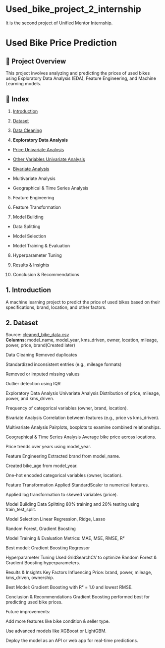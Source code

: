 # Used_bike_project_2_internship
It is the second project of Unified Mentor Internship.

# Used Bike Price Prediction
## 📖 Project Overview
This project involves analyzing and predicting the prices of used bikes using Exploratory Data Analysis (EDA), Feature Engineering, and Machine Learning models.

## 📂 Index
1. [Introduction](https://github.com/anmoljaincma/Used_bike_project_2_internship/blob/main/README.md#1-introduction)

2. [Dataset](https://github.com/anmoljaincma/Used_bike_project_2_internship/blob/main/README.md#2-dataset)

3. [Data Cleaning](data_cleaning.md)

4. **Exploratory Data Analysis**

- [Price Univariate Analysis](eda_price_univariate_analysis.md)
- [Other Variables Univariate Analysis](Bike_Data_Project_2_internship.ipynb)

- [Bivariate Analysis](https://colab.research.google.com/drive/1xA9RRs4hOEfvhvypMgYkVl8SR_A1lGQ3?usp=sharing#scrollTo=ouqM-8nnXfzE)

- Multivariate Analysis

- Geographical & Time Series Analysis

5. Feature Engineering

6. Feature Transformation

7. Model Building

- Data Splitting

- Model Selection

- Model Training & Evaluation

8. Hyperparameter Tuning

9. Results & Insights

10. Conclusion & Recommendations

## 1. Introduction
A machine learning project to predict the price of used bikes based on their specifications, brand, location, and other factors.

## 2. Dataset
Source: [cleaned_bike_data.csv](cleaned_bike_data.csv)  
**Columns:** model_name, model_year, kms_driven, owner, location, mileage, power, price, brand(Created later)

Data Cleaning
Removed duplicates

Standardized inconsistent entries (e.g., mileage formats)

Removed or imputed missing values

Outlier detection using IQR

Exploratory Data Analysis
Univariate Analysis
Distribution of price, mileage, power, and kms_driven.

Frequency of categorical variables (owner, brand, location).

Bivariate Analysis
Correlation between features (e.g., price vs kms_driven).

Multivariate Analysis
Pairplots, boxplots to examine combined relationships.

Geographical & Time Series Analysis
Average bike price across locations.

Price trends over years using model_year.

Feature Engineering
Extracted brand from model_name.

Created bike_age from model_year.

One-hot encoded categorical variables (owner, location).

Feature Transformation
Applied StandardScaler to numerical features.

Applied log transformation to skewed variables (price).

Model Building
Data Splitting
80% training and 20% testing using train_test_split.

Model Selection
Linear Regression, Ridge, Lasso

Random Forest, Gradient Boosting

Model Training & Evaluation
Metrics: MAE, MSE, RMSE, R²

Best model: Gradient Boosting Regressor

Hyperparameter Tuning
Used GridSearchCV to optimize Random Forest & Gradient Boosting hyperparameters.

Results & Insights
Key Factors Influencing Price: brand, power, mileage, kms_driven, ownership.

Best Model: Gradient Boosting with R² = 1.0 and lowest RMSE.

Conclusion & Recommendations
Gradient Boosting performed best for predicting used bike prices.

Future improvements:

Add more features like bike condition & seller type.

Use advanced models like XGBoost or LightGBM.

Deploy the model as an API or web app for real-time predictions.

